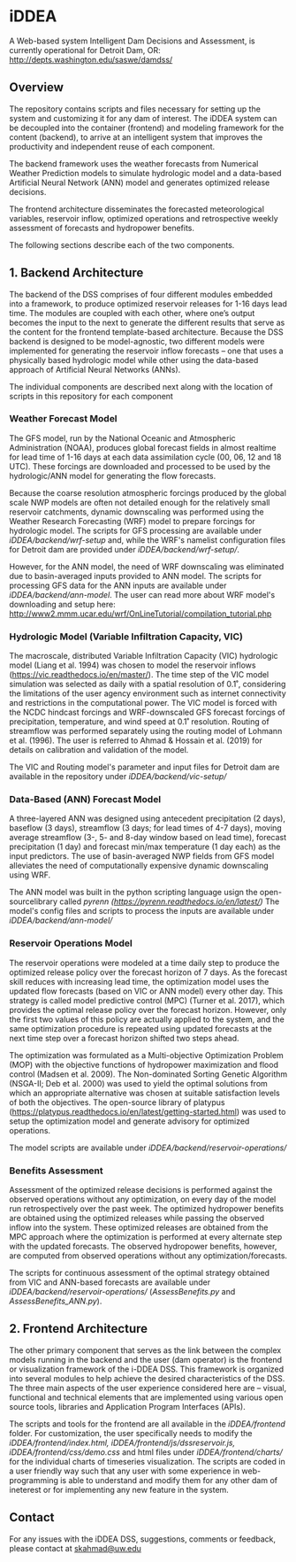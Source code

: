 # iDDEA
A Web-based system Intelligent Dam Decisions and Assessment, is currently operational for Detroit Dam, OR: http://depts.washington.edu/saswe/damdss/

## Overview

The repository contains scripts and files necessary for setting up the system and customizing it for any dam of interest. The iDDEA system can be decoupled into the container (frontend) and modeling framework for the content (backend), to arrive at an intelligent system that improves the productivity and independent reuse of each component. 

The backend framework uses the weather forecasts from Numerical Weather Prediction models to simulate hydrologic model and a data-based Artificial Neural Network (ANN) model and generates optimized release decisions. 

The frontend architecture disseminates the forecasted meteorological variables, reservoir inflow, optimized operations and retrospective weekly assessment of forecasts and hydropower benefits.

The following sections describe each of the two components.

## 1. Backend Architecture

The backend of the DSS comprises of four different modules embedded into a framework, to produce optimized reservoir releases for 1-16 days lead time. The modules are coupled with each other, where one’s output becomes the input to the next to generate the different results that serve as the content for the frontend template-based architecture. Because the DSS backend is designed to be model-agnostic, two different models were implemented for generating the reservoir inflow forecasts – one that uses a physically based hydrologic model while other using the data-based approach of Artificial Neural Networks (ANNs). 

The individual components are described next along with the location of scripts in this repository for each component

### Weather Forecast Model
The GFS model, run by the National Oceanic and Atmospheric Administration (NOAA), produces global forecast fields in almost realtime for lead time of 1-16 days at each data assimilation cycle (00, 06, 12 and 18 UTC). These forcings are downloaded and processed to be used by the hydrologic/ANN model for generating the flow forecasts. 

Because the coarse resolution atmospheric forcings produced by the global scale NWP models are often not detailed enough for the relatively small reservoir catchments, dynamic downscaling was performed using the Weather Research Forecasting (WRF) model to prepare forcings for hydrologic model. The scripts for GFS processing are available under *iDDEA/backend/wrf-setup* and, while the WRF's namelist configuration files for Detroit dam are provided under *iDDEA/backend/wrf-setup/*.

However, for the ANN model, the need of WRF downscaling was eliminated due to basin-averaged inputs provided to ANN model. The scripts for processing GFS data for the ANN inputs are available under *iDDEA/backend/ann-model*. The user can read more about WRF model's downloading and setup here: http://www2.mmm.ucar.edu/wrf/OnLineTutorial/compilation_tutorial.php

### Hydrologic Model (Variable Infiltration Capacity, VIC)
The macroscale, distributed Variable Infiltration Capacity (VIC) hydrologic model (Liang et al. 1994) was chosen to model the reservoir inflows (https://vic.readthedocs.io/en/master/). The time step of the VIC model simulation was selected as daily with a spatial resolution of 0.1˚, considering the limitations of the user agency environment such as internet connectivity and restrictions in the computational power. The VIC model is forced with the NCDC hindcast forcings and WRF-downscaled GFS forecast forcings of precipitation, temperature, and wind speed at 0.1˚ resolution. Routing of streamflow was performed separately using the routing model of Lohmann et al. (1996). The user is referred to Ahmad & Hossain et al. (2019) for details on calibration and validation of the model.

The VIC and Routing model's parameter and input files for Detroit dam are available in the repository under *iDDEA/backend/vic-setup/*

### Data-Based (ANN) Forecast Model
A three-layered ANN was designed using antecedent precipitation (2 days), baseflow (3 days), streamflow (3 days; for lead times of 4-7 days), moving average streamflow (3-, 5- and 8-day window based on lead time), forecast precipitation (1 day) and forecast min/max temperature (1 day each) as the input predictors. The use of basin-averaged NWP fields from GFS model alleviates the need of computationally expensive dynamic downscaling using WRF. 

The ANN model was built in the python scripting language usign the open-sourcelibrary called *pyrenn (https://pyrenn.readthedocs.io/en/latest/)* The model's config files and scripts to process the inputs are available under *iDDEA/backend/ann-model/*

### Reservoir Operations Model
The reservoir operations were modeled at a time daily step to produce the optimized release policy over the forecast horizon of 7 days. As the forecast skill reduces with increasing lead time, the optimization model uses the updated flow forecasts (based on VIC or ANN model) every other day. This strategy is called model predictive control (MPC) (Turner et al. 2017), which provides the optimal release policy over the forecast horizon. However, only the first two values of this policy are actually applied to the system, and the same optimization procedure is repeated using updated forecasts at the next time step over a forecast horizon shifted two steps ahead. 

The optimization was formulated as a Multi-objective Optimization Problem (MOP) with the objective functions of hydropower maximization and flood control (Madsen et al. 2009). The Non-dominated Sorting Genetic Algorithm (NSGA-II; Deb et al. 2000) was used to yield the optimal solutions from which an appropriate alternative was chosen at suitable satisfaction levels of both the objectives. The open-source library of platypus (https://platypus.readthedocs.io/en/latest/getting-started.html) was used to setup the optimization model and generate advisory for optimized operations.

The model scripts are available under *iDDEA/backend/reservoir-operations/*

### Benefits Assessment
Assessment of the optimized release decisions is performed against the observed operations without any optimization, on every day of the model run retrospectively over the past week. The optimized hydropower benefits are obtained using the optimized releases while passing the observed inflow into the system. These optimized releases are obtained from the MPC approach where the optimization is performed at every alternate step with the updated forecasts. The observed hydropower benefits, however, are computed from observed operations without any optimization/forecasts.

The scripts for continuous assessment of the optimal strategy obtained from VIC and ANN-based forecasts are available under  *iDDEA/backend/reservoir-operations/* (*AssessBenefits.py* and *AssessBenefits_ANN.py*).

## 2. Frontend Architecture

The other primary component that serves as the link between the complex models running in the backend and the user (dam operator) is the frontend or visualization framework of the i-DDEA DSS. This framework is organized into several modules to help achieve the desired characteristics of the DSS. The three main aspects of the user experience considered here are – visual, functional and technical elements that are implemented using various open source tools, libraries and Application Program Interfaces (APIs). 

The scripts and tools for the frontend are all available in the *iDDEA/frontend* folder. For customization, the user specifically needs to modify the *iDDEA/frontend/index.html, iDDEA/frontend/js/dssreservoir.js, iDDEA/frontend/css/demo.css*  and html files under *iDDEA/frontend/charts/* for the individual charts of timeseries visualization. The scripts are coded in a user friendly way such that any user with some experience in web-programming is able to understand and modify them for any other dam of ineterest or for implementing any new feature in the system.

## Contact
For any issues with the iDDEA DSS, suggestions, comments or feedback, please contact at skahmad@uw.edu
